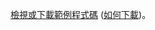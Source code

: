 [檢視或下載範例程式碼](https://github.com/aspnet/Docs/tree/master/aspnetcore/tutorials/first-mvc-app/start-mvc/sample) ([如何下載](xref:index#how-to-download-a-sample))。